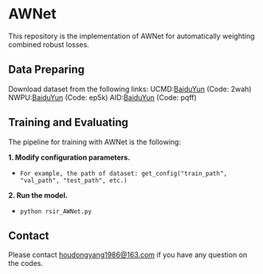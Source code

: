 # AWNet
This repository is the implementation of AWNet for automatically weighting combined robust losses.



## Data Preparing
Download dataset from the following links:
UCMD:[BaiduYun](https://pan.baidu.com/s/1JNkCT1KXQ7vtu49-tDaQFQ)
(Code: 2wah)
NWPU:[BaiduYun](https://pan.baidu.com/s/1I4EIzyXCSRqGZ7RQI8huuQ)
(Code: ep5k)
AID:[BaiduYun](https://pan.baidu.com/s/1II66-ChOuqFvXe0VCfsELQ)
(Code: pqff)

## Training and Evaluating
The pipeline for training with AWNet is the following:

 **1. Modify configuration parameters.** 

- `For example, the path of dataset: get_config("train_path", "val_path", "test_path", etc.)` 

 **2. Run the model.** 

-  `python rsir_AWNet.py`


## Contact
Please contact houdongyang1986@163.com if you have any question on the codes.
